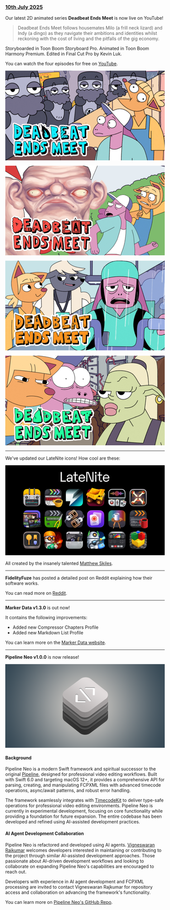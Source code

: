 ### [10th July 2025](/news/20250710)

Our latest 2D animated series **Deadbeat Ends Meet** is now live on YouTube!

> Deadbeat Ends Meet follows housemates Milo (a frill neck lizard) and Indy (a dingo) as they navigate their ambitions and identities whilst reckoning with the cost of living and the pitfalls of the gig economy.

Storyboarded in Toon Boom Storyboard Pro. Animated in Toon Boom Harmony Premium. Edited in Final Cut Pro by Kevin Luk.

You can watch the four episodes for free on [YouTube](https://ltnt.tv/dbem).

[![](/static/dbem-thumbnail-1.jpg)](https://ltnt.tv/dbem)

[![](/static/dbem-thumbnail-2.jpg)](https://ltnt.tv/dbem)

[![](/static/dbem-thumbnail-3.jpg)](https://ltnt.tv/dbem)

[![](/static/dbem-thumbnail-4.jpg)](https://ltnt.tv/dbem)

---

We've updated our LateNite icons! How cool are these:

![](/static/latenite-apps.jpg)

All created by the insanely talented [Matthew Skiles](https://matthewskiles.com).

---

**FidelityFuze** has posted a detailed post on Reddit explaining how their software works.

You can read more on [Reddit](https://www.reddit.com/r/finalcutpro/comments/1luu66u/introducing_fidelityfuze_realtime_timelinenative/).

---

**Marker Data v1.3.0** is out now!

It contains the following improvements:

- Added new Compressor Chapters Profile
- Added new Markdown List Profile

You can learn more on the [Marker Data website](https://markerdata.theacharya.co).

---

**Pipeline Neo v1.0.0** is now release!

![](/static/pipeline-neo-social-card.png)

#### Background

Pipeline Neo is a modern Swift framework and spiritual successor to the original [Pipeline](https://github.com/reuelk/pipeline), designed for professional video editing workflows. Built with Swift 6.0 and targeting macOS 12+, it provides a comprehensive API for parsing, creating, and manipulating FCPXML files with advanced timecode operations, async/await patterns, and robust error handling.

The framework seamlessly integrates with [TimecodeKit](https://github.com/orchetect/TimecodeKit) to deliver type-safe operations for professional video editing environments. Pipeline Neo is currently in experimental development, focusing on core functionality while providing a foundation for future expansion. The entire codebase has been developed and refined using AI-assisted development practices.

#### AI Agent Development Collaboration

Pipeline Neo is refactored and developed using AI agents. [Vigneswaran Rajkumar](https://bsky.app/profile/vigneswaranrajkumar.com) welcomes developers interested in maintaining or contributing to the project through similar AI-assisted development approaches. Those passionate about AI-driven development workflows and looking to collaborate on expanding Pipeline Neo's capabilities are encouraged to reach out.

Developers with experience in AI agent development and FCPXML processing are invited to contact Vigneswaran Rajkumar for repository access and collaboration on advancing the framework's functionality.

You can learn more on [Pipeline Neo's GitHub Repo](https://github.com/TheAcharya/pipeline-neo).
